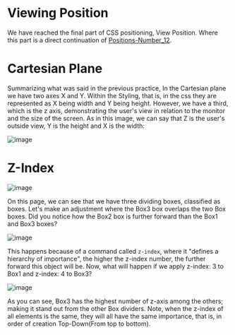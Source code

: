# Viewing Position
We have reached the final part of CSS positioning, View Position. Where this part is a direct continuation of [Positions-Number_12](https://github.com/Karlos-Eduardo-Mrqs/Construction-Html-Css-Javascript/blob/main/Styling-Css/Module%205-%20(Positions)/Position-Number_12/Positions.md).

# Cartesian Plane
Summarizing what was said in the previous practice, In the Cartesian plane we have two axes X and Y. Within the Styling, that is, in the css they are represented as X being width and Y being height. However, we have a third, which is the z axis, demonstrating the user's view in relation to the monitor and the size of the screen. As in this image, we can say that Z is the user's outside view, Y is the height and X is the width:

![image](https://github.com/user-attachments/assets/83e7933c-fe6a-4d63-8f19-b2a481d992be)

# Z-Index

![image](https://github.com/user-attachments/assets/d09cd865-4941-4df2-9a02-fc3ed7bf7a91)

On this page, we can see that we have three dividing boxes, classified as boxes. Let's make an adjustment where the Box3 box overlaps the two Box boxes. Did you notice how the Box2 box is further forward than the Box1 and Box3 boxes?

![image](https://github.com/user-attachments/assets/5d969c5f-d953-4fdb-b28f-a111a20c42fd)

This happens because of a command called ``z-index``, where it "defines a hierarchy of importance", the higher the z-index number, the further forward this object will be. Now, what will happen if we apply z-index: 3 to Box1 and z-index: 4 to Box3?

![image](https://github.com/user-attachments/assets/b399590f-8579-48da-8508-dce9932b3a33)

As you can see, Box3 has the highest number of z-axis among the others; making it stand out from the other Box dividers. Note, when the z-index of all elements is the same, they will all have the same importance, that is, in order of creation Top-Down(From top to bottom).
